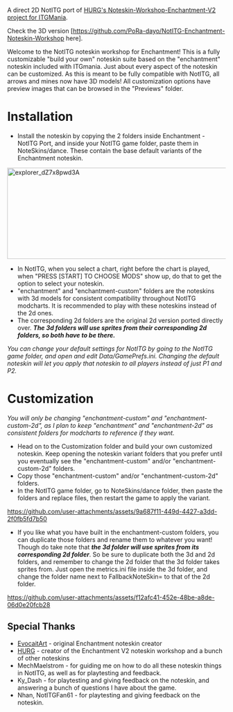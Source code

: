 A direct 2D NotITG port of [HURG's Noteskin-Workshop-Enchantment-V2 project for ITGMania](https://github.com/HURG-IIDX/Noteskin-Workshop-Enchantment-V2/tree/main).

Check the 3D version [https://github.com/PoRa-dayo/NotITG-Enchantment-Noteskin-Workshop here].

Welcome to the NotITG noteskin workshop for Enchantment! This is a fully customizable "build your own" noteskin suite based on the "enchantment" noteskin included with ITGmania. Just about every aspect of the noteskin can be customized. As this is meant to be fully compatible with NotITG, all arrows and mines now have 3D models! All customization options have preview images that can be browsed in the "Previews" folder.

# Installation
- Install the noteskin by copying the 2 folders inside Enchantment - NotITG Port, and inside your NotITG game folder, paste them in NoteSkins/dance. These contain the base default variants of the Enchantment noteskin.
<img width="559" height="210" alt="explorer_dZ7x8pwd3A" src="https://github.com/user-attachments/assets/07a161e8-881d-4ab8-a8c2-2940b506e64a" />

- In NotITG, when you select a chart, right before the chart is played, when "PRESS [START] TO CHOOSE MODS" show up, do that to get the option to select your noteskin.
- "enchantment" and "enchantment-custom" folders are the noteskins with 3d models for consistent compatibility throughout NotITG modcharts. It is recommended to play with these noteskins instead of the 2d ones.
- The corresponding 2d folders are the original 2d version ported directly over. ***The 3d folders will use sprites from their corresponding 2d folders, so both have to be there.***

*You can change your default settings for NotITG by going to the NotITG game folder, and open and edit Data/GamePrefs.ini. Changing the default noteskin will let you apply that noteskin to all players instead of just P1 and P2.*

# Customization
*You will only be changing "enchantment-custom" and "enchantment-custom-2d", as I plan to keep "enchantment" and "enchantment-2d" as consistent folders for modcharts to reference if they want.*

- Head on to the Customization folder and build your own customized noteskin. Keep opening the noteskin variant folders that you prefer until you eventually see the "enchantment-custom" and/or "enchantment-custom-2d" folders.
- Copy those "enchantment-custom" and/or "enchantment-custom-2d" folders.
- In the NotITG game folder, go to NoteSkins/dance folder, then paste the folders and replace files, then restart the game to apply the variant.

https://github.com/user-attachments/assets/9a687f11-449d-4427-a3dd-2f0fb5fd7b50



- If you like what you have built in the enchantment-custom folders, you can duplicate those folders and rename them to whatever you want! Though do take note that ***the 3d folder will use sprites from its corresponding 2d folder***. So be sure to duplicate both the 3d and 2d folders, and remember to change the 2d folder that the 3d folder takes sprites from. Just open the metrics.ini file inside the 3d folder, and change the folder name next to FallbackNoteSkin= to that of the 2d folder.



https://github.com/user-attachments/assets/f12afc41-452e-48be-a8de-06d0e20fcb28

## Special Thanks
- [EvocaitArt](https://x.com/EvocaitArt) - original Enchantment noteskin creator
- [HURG](https://github.com/HURG-IIDX) - creator of the Enchantment V2 noteskin workshop and a bunch of other noteskins
- MechMaelstrom - for guiding me on how to do all these noteskin things in NotITG, as well as for playtesting and feedback.
- Ky_Dash - for playtesting and giving feedback on the noteskin, and answering a bunch of questions I have about the game.
- Nhan, NotITGFan61 - for playtesting and giving feedback on the noteskin.






